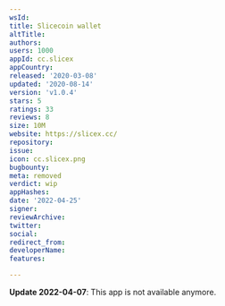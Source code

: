 ```yaml
---
wsId: 
title: Slicecoin wallet
altTitle: 
authors: 
users: 1000
appId: cc.slicex
appCountry: 
released: '2020-03-08'
updated: '2020-08-14'
version: 'v1.0.4'
stars: 5
ratings: 33
reviews: 8
size: 10M
website: https://slicex.cc/
repository: 
issue: 
icon: cc.slicex.png
bugbounty: 
meta: removed
verdict: wip
appHashes: 
date: '2022-04-25'
signer: 
reviewArchive: 
twitter: 
social: 
redirect_from: 
developerName: 
features: 

---
```


**Update 2022-04-07**: This app is not available anymore.

